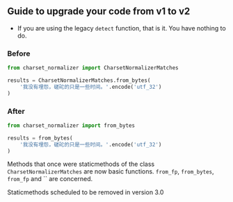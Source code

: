 Guide to upgrade your code from v1 to v2
----------------------------------------

* If you are using the legacy `detect` function, that is it. You have nothing to do.

### Before

```python
from charset_normalizer import CharsetNormalizerMatches

results = CharsetNormalizerMatches.from_bytes(
    '我没有埋怨，磋砣的只是一些时间。'.encode('utf_32')
)
```

### After

```python
from charset_normalizer import from_bytes

results = from_bytes(
    '我没有埋怨，磋砣的只是一些时间。'.encode('utf_32')
)
```

Methods that once were staticmethods of the class `CharsetNormalizerMatches` are now basic functions.
`from_fp`, `from_bytes`, `from_fp` and `` are concerned.

Staticmethods scheduled to be removed in version 3.0
